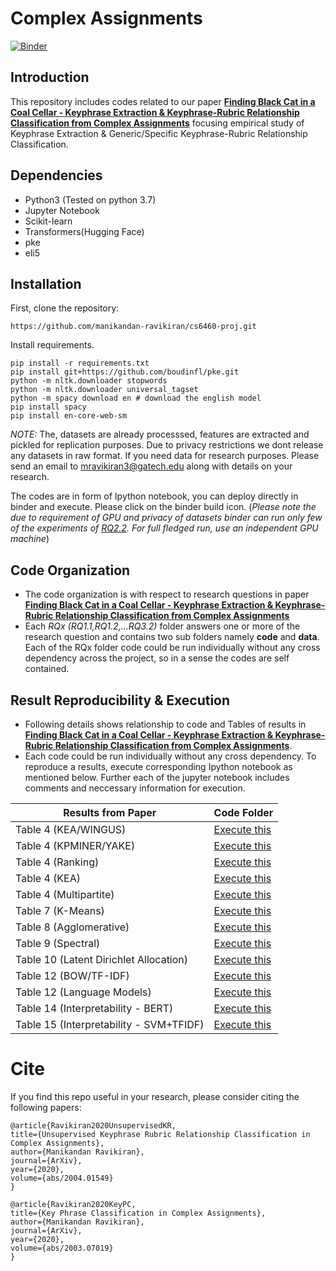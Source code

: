 # Complex Assignments

[![Binder](https://mybinder.org/badge_logo.svg)](https://mybinder.org/v2/gh/manikandan-ravikiran/cs6460-proj/master)

## Introduction
This repository includes codes related to our paper [**Finding Black Cat in a Coal Cellar - Keyphrase Extraction & Keyphrase-Rubric Relationship Classification from Complex Assignments**](https://manikandan-ravikiran.github.io/files/edtech1.pdf) focusing empirical study of Keyphrase Extraction & Generic/Specific Keyphrase-Rubric Relationship Classification.


## Dependencies
* Python3 (Tested on python 3.7)
* Jupyter Notebook
* Scikit-learn
* Transformers(Hugging Face)
* pke 
* eli5


## Installation

First, clone the repository:
```
https://github.com/manikandan-ravikiran/cs6460-proj.git
```

Install requirements.
```
pip install -r requirements.txt
pip install git+https://github.com/boudinfl/pke.git
python -m nltk.downloader stopwords
python -m nltk.downloader universal_tagset
python -m spacy download en # download the english model
pip install spacy
pip install en-core-web-sm
```


*NOTE:*  The, datasets are already processsed, features are extracted and pickled for replication purposes. Due to privacy restrictions we dont release any datasets in raw format. If you need data for research purposes. Please send an email to mravikiran3@gatech.edu along with details on your research. 

The codes are in form of Ipython notebook, you can deploy directly in binder and execute. Please click on the binder build icon. (*Please note the due to requirement of GPU and privacy of datasets binder can run only few of the experiments of [RQ2.2](https://github.com/manikandan-ravikiran/cs6460-proj/blob/master/RQ2.2/code/Language_Models.ipynb). For full fledged run, use an independent GPU machine*) 

## Code Organization
* The code organization is with respect to research questions in paper [**Finding Black Cat in a Coal Cellar - Keyphrase Extraction & Keyphrase-Rubric Relationship Classification from Complex Assignments**](https://manikandan-ravikiran.github.io/files/edtech1.pdf)
* Each *RQx (RQ1.1,RQ1.2,...RQ3.2)* folder answers one or more of the research question and contains two sub folders namely **code** and **data**. Each of the RQx folder code could be run individually without any cross dependency across the project, so in a sense the codes are self contained.


## Result Reproducibility & Execution

* Following details shows relationship to code and Tables of results in [**Finding Black Cat in a Coal Cellar - Keyphrase Extraction & Keyphrase-Rubric Relationship Classification from Complex Assignments**](https://manikandan-ravikiran.github.io/files/edtech1.pdf). 
* Each code could be run individually without any cross dependency. To reproduce a results, execute corresponding Ipython notebook as mentioned below. Further each of the jupyter notebook includes comments and neccessary information for execution.

| Results from Paper | Code Folder|
| ------------- | ------------- |
| Table 4 (KEA/WINGUS) | [Execute this](https://github.com/manikandan-ravikiran/cs6460-proj/tree/master/RQ1.1/code) |
| Table 4 (KPMINER/YAKE)  | [Execute this](https://github.com/manikandan-ravikiran/cs6460-proj/tree/master/RQ1.2/code)   |
| Table 4 (Ranking)  | [Execute this](https://github.com/manikandan-ravikiran/cs6460-proj/tree/master/RQ1.3/code)  |
| Table 4 (KEA)  | [Execute this](https://github.com/manikandan-ravikiran/cs6460-proj/blob/master/RQ1.1/code/KEA.ipynb)  |
| Table 4 (Multipartite)  | [Execute this](https://github.com/manikandan-ravikiran/cs6460-proj/blob/master/RQ1.3/code/Ranking_Approach.ipynb)  |
| Table 7 (K-Means)  | [Execute this](https://github.com/manikandan-ravikiran/cs6460-proj/blob/master/RQ3.1/code/K-Means.ipynb)  |
| Table 8 (Agglomerative)  | [Execute this](https://github.com/manikandan-ravikiran/cs6460-proj/blob/master/RQ3.1/code/Aggolomerative.ipynb)|
| Table 9 (Spectral)  | [Execute this](https://github.com/manikandan-ravikiran/cs6460-proj/blob/master/RQ3.1/code/Spectral%20Clustering.ipynb)|
| Table 10 (Latent Dirichlet Allocation)  | [Execute this](https://github.com/manikandan-ravikiran/cs6460-proj/tree/master/RQ3.2/code)|
| Table 12 (BOW/TF-IDF)  | [Execute this](https://github.com/manikandan-ravikiran/cs6460-proj/blob/master/RQ2.1/code/Traditional%20Approaches.ipynb)  |
| Table 12 (Language Models)  | [Execute this](https://github.com/manikandan-ravikiran/cs6460-proj/blob/master/RQ2.2/code/Language_Models.ipynb)  |
| Table 14 (Interpretability - BERT)  | [Execute this](https://github.com/manikandan-ravikiran/cs6460-proj/blob/master/RQ2.3/code/bert_interpretability.ipynb)  |
| Table 15 (Interpretability - SVM+TFIDF)  | [Execute this](https://github.com/manikandan-ravikiran/cs6460-proj/blob/master/RQ2.3/code/traditional_interpretability.ipynb)  |

# Cite


If you find this repo useful in your research, please consider citing the following papers:
```
@article{Ravikiran2020UnsupervisedKR,
title={Unsupervised Keyphrase Rubric Relationship Classification in Complex Assignments},
author={Manikandan Ravikiran},
journal={ArXiv},
year={2020},
volume={abs/2004.01549}
}

@article{Ravikiran2020KeyPC,
title={Key Phrase Classification in Complex Assignments},
author={Manikandan Ravikiran},
journal={ArXiv},
year={2020},
volume={abs/2003.07019}
}
```
